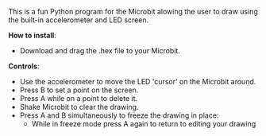 This is a fun Python program for the Microbit alowing the user to draw using the built-in accelerometer and LED screen.

**How to install**:
- Download and drag the .hex file to your Microbit.

**Controls**:
- Use the accelerometer to move the LED 'cursor' on the Microbit around.
- Press B to set a point on the screen.
- Press A while on a point to delete it.
- Shake Microbit to clear the drawing.
- Press A and B simultaneously to freeze the drawing in place:
    * While in freeze mode press A again to return to editing your drawing
